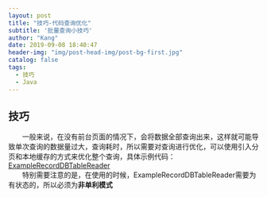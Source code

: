 ```yaml
---
layout: post
title: "技巧-代码查询优化"
subtitle: '批量查询小技巧'
author: "Kang"
date: 2019-09-08 18:40:47
header-img: "img/post-head-img/post-bg-first.jpg"
catalog: false
tags:
  - 技巧
  - Java
---
```


## 技巧
&emsp;&emsp;一般来说，在没有前台页面的情况下，会将数据全部查询出来，这样就可能导致单次查询的数据量过大，查询耗时，所以需要对查询进行优化，可以使用引入分页和本地缓存的方式来优化整个查询，具体示例代码：    
[ExampleRecordDBTableReader](https://github.com/kangzhihu/docs/blob/master/exampleCode/DB/ExampleRecordDBTableReader.java)   
&emsp;&emsp;特别需要注意的是，在使用的时候，ExampleRecordDBTableReader需要为有状态的，所以必须为<b>非单利模式<b/>
